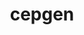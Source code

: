 ---
title: "cepgen"
layout: cache
categories: [package, develop]
meta: {"compilers": ["gcc@11.4.0"], "num_specs": 21, "num_specs_by_stack": {"hep": 21, "root": 21}, "oss": ["ubuntu22.04"], "platforms": ["linux"], "stacks": ["hep", "root"], "targets": ["x86_64_v3"], "versions": ["1.2.5"]}
spec_details: [{"compiler": "gcc@11.4.0", "hash": "4saobj24b3ujzyp3ztgitl4z7fknobnr", "os": "ubuntu22.04", "platform": "linux", "size": "-", "stacks": ["hep", "root"], "target": "x86_64_v3", "variants": ["build_system=cmake", "build_type=Release", "generator=ninja", "~ipo"], "versions": ["1.2.5"]}, {"compiler": "gcc@11.4.0", "hash": "64rfkygjvaxfewuncazguyp6wiqfna3j", "os": "ubuntu22.04", "platform": "linux", "size": "-", "stacks": ["hep", "root"], "target": "x86_64_v3", "variants": ["build_system=cmake", "build_type=Release", "generator=ninja", "~ipo"], "versions": ["1.2.5"]}, {"compiler": "gcc@11.4.0", "hash": "67dc4rfoy5qrw43gktxp3nqupkojy3bo", "os": "ubuntu22.04", "platform": "linux", "size": "-", "stacks": ["hep", "root"], "target": "x86_64_v3", "variants": ["build_system=cmake", "build_type=Release", "generator=ninja", "~ipo"], "versions": ["1.2.5"]}, {"compiler": "gcc@11.4.0", "hash": "6l2oyq4hqiwjrzr3x2ncedaxrmbxx5qy", "os": "ubuntu22.04", "platform": "linux", "size": "-", "stacks": ["hep", "root"], "target": "x86_64_v3", "variants": ["build_system=cmake", "build_type=Release", "generator=ninja", "~ipo"], "versions": ["1.2.5"]}, {"compiler": "gcc@11.4.0", "hash": "7lcd2jdwevkaha6454vlnjlkyz6iji4v", "os": "ubuntu22.04", "platform": "linux", "size": "-", "stacks": ["hep", "root"], "target": "x86_64_v3", "variants": ["build_system=cmake", "build_type=Release", "generator=ninja", "~ipo"], "versions": ["1.2.5"]}, {"compiler": "gcc@11.4.0", "hash": "bdh5fsmg5mawhnowrnhnqbslfjxisr33", "os": "ubuntu22.04", "platform": "linux", "size": "-", "stacks": ["hep", "root"], "target": "x86_64_v3", "variants": ["build_system=cmake", "build_type=Release", "generator=ninja", "~ipo"], "versions": ["1.2.5"]}, {"compiler": "gcc@11.4.0", "hash": "grge4fzdzso2f5qwtxba76k7eqje5qso", "os": "ubuntu22.04", "platform": "linux", "size": "-", "stacks": ["hep", "root"], "target": "x86_64_v3", "variants": ["build_system=cmake", "build_type=Release", "generator=ninja", "~ipo"], "versions": ["1.2.5"]}, {"compiler": "gcc@11.4.0", "hash": "j3msfo5nxad3pvamxydpdxcdg5goere3", "os": "ubuntu22.04", "platform": "linux", "size": "-", "stacks": ["hep", "root"], "target": "x86_64_v3", "variants": ["build_system=cmake", "build_type=Release", "generator=ninja", "~ipo"], "versions": ["1.2.5"]}, {"compiler": "gcc@11.4.0", "hash": "kke7kgirrka57imyqttcn7piohyxk3xr", "os": "ubuntu22.04", "platform": "linux", "size": "-", "stacks": ["hep", "root"], "target": "x86_64_v3", "variants": ["build_system=cmake", "build_type=Release", "generator=ninja", "~ipo"], "versions": ["1.2.5"]}, {"compiler": "gcc@11.4.0", "hash": "kkr7b65a5jcj4njonw3bhehnqz2nmfpz", "os": "ubuntu22.04", "platform": "linux", "size": "-", "stacks": ["hep", "root"], "target": "x86_64_v3", "variants": ["build_system=cmake", "build_type=Release", "generator=ninja", "~ipo"], "versions": ["1.2.5"]}, {"compiler": "gcc@11.4.0", "hash": "kox2twwjnogw4w2wqyhk6b2vudto3iz6", "os": "ubuntu22.04", "platform": "linux", "size": "-", "stacks": ["hep", "root"], "target": "x86_64_v3", "variants": ["build_system=cmake", "build_type=Release", "generator=ninja", "~ipo"], "versions": ["1.2.5"]}, {"compiler": "gcc@11.4.0", "hash": "lr373xtp73laoydrypgokqvwq35ngpdw", "os": "ubuntu22.04", "platform": "linux", "size": "-", "stacks": ["hep", "root"], "target": "x86_64_v3", "variants": ["build_system=cmake", "build_type=Release", "generator=ninja", "~ipo"], "versions": ["1.2.5"]}, {"compiler": "gcc@11.4.0", "hash": "o2c65f5rrt3knxacchzn35we5dcf5y3x", "os": "ubuntu22.04", "platform": "linux", "size": "-", "stacks": ["hep", "root"], "target": "x86_64_v3", "variants": ["build_system=cmake", "build_type=Release", "generator=ninja", "~ipo"], "versions": ["1.2.5"]}, {"compiler": "gcc@11.4.0", "hash": "of73hyarsoqeyfpmwfoaxnnprceumyqe", "os": "ubuntu22.04", "platform": "linux", "size": "-", "stacks": ["hep", "root"], "target": "x86_64_v3", "variants": ["build_system=cmake", "build_type=Release", "generator=ninja", "~ipo"], "versions": ["1.2.5"]}, {"compiler": "gcc@11.4.0", "hash": "oil3dltb7yohfw25kygyriqdq5zku4bz", "os": "ubuntu22.04", "platform": "linux", "size": "-", "stacks": ["hep", "root"], "target": "x86_64_v3", "variants": ["build_system=cmake", "build_type=Release", "generator=ninja", "~ipo"], "versions": ["1.2.5"]}, {"compiler": "gcc@11.4.0", "hash": "pfilnljpfheuwmwg3th72yum7dwu2zvv", "os": "ubuntu22.04", "platform": "linux", "size": "-", "stacks": ["hep", "root"], "target": "x86_64_v3", "variants": ["build_system=cmake", "build_type=Release", "generator=ninja", "~ipo"], "versions": ["1.2.5"]}, {"compiler": "gcc@11.4.0", "hash": "sq2vr4mu3y2jae6qli2uyfmpuhd5crtt", "os": "ubuntu22.04", "platform": "linux", "size": "-", "stacks": ["hep", "root"], "target": "x86_64_v3", "variants": ["build_system=cmake", "build_type=Release", "generator=ninja", "~ipo"], "versions": ["1.2.5"]}, {"compiler": "gcc@11.4.0", "hash": "vj6uuip3rrq5zs5ryqcdybgzfurj5c6f", "os": "ubuntu22.04", "platform": "linux", "size": "-", "stacks": ["hep", "root"], "target": "x86_64_v3", "variants": ["build_system=cmake", "build_type=Release", "generator=ninja", "~ipo"], "versions": ["1.2.5"]}, {"compiler": "gcc@11.4.0", "hash": "wqt5wkb7x3al7cbjqsal3pv5bvfrsvht", "os": "ubuntu22.04", "platform": "linux", "size": "-", "stacks": ["hep", "root"], "target": "x86_64_v3", "variants": ["build_system=cmake", "build_type=Release", "generator=ninja", "~ipo"], "versions": ["1.2.5"]}, {"compiler": "gcc@11.4.0", "hash": "xpcb4lcckg7ldhk5rbvnlgxp3ca2tsqm", "os": "ubuntu22.04", "platform": "linux", "size": "-", "stacks": ["hep", "root"], "target": "x86_64_v3", "variants": ["build_system=cmake", "build_type=Release", "generator=ninja", "~ipo"], "versions": ["1.2.5"]}, {"compiler": "gcc@11.4.0", "hash": "znftcgyh7wtvl5kzj4jwir2iwa5vt3p7", "os": "ubuntu22.04", "platform": "linux", "size": "-", "stacks": ["hep", "root"], "target": "x86_64_v3", "variants": ["build_system=cmake", "build_type=Release", "generator=ninja", "~ipo"], "versions": ["1.2.5"]}]
---